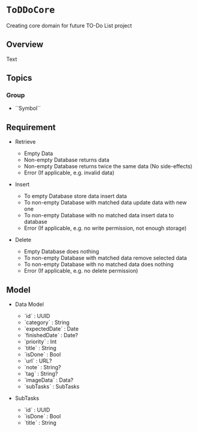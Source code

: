 # ``ToDDoCore``

Creating core domain for future TO-Do List project

## Overview

<!--@START_MENU_TOKEN@-->Text<!--@END_MENU_TOKEN@-->

## Topics

### <!--@START_MENU_TOKEN@-->Group<!--@END_MENU_TOKEN@-->

- <!--@START_MENU_TOKEN@-->``Symbol``<!--@END_MENU_TOKEN@-->


## Requirement

- Retrieve
    - Empty Data
    - Non-empty Database returns data
    - Non-empty Database returns twice the same data (No side-effects)
    - Error (If applicable, e.g. invalid data)

- Insert
    - To empty Database store data insert data
    - To non-empty Database with matched data update data with new one
    - To non-empty Database with no matched data insert data to database
    - Error (If applicable, e.g. no write permission, not enough storage)

- Delete
    - Empty Database does nothing
    - To non-empty Database with matched data remove selected data
    - To non-empty Database with no matched data does nothing
    - Error (If applicable, e.g. no delete permission)

## Model

- Data Model
    - ˋidˋ : UUID
    - ˋcategoryˋ : String
    - ˋexpectedDateˋ : Date
    - ˋfinishedDateˋ : Date?
    - ˋpriorityˋ : Int
    - ˋtitleˋ : String
    - ˋisDoneˋ : Bool
    - ˋurlˋ : URL?
    - ˋnoteˋ : String?
    - ˋtagˋ : String?
    - ˋimageDataˋ : Data? 
    - ˋsubTasksˋ : SubTasks 

- SubTasks
    - ˋidˋ : UUID
    - ˋisDoneˋ : Bool
    - ˋtitleˋ :  String
